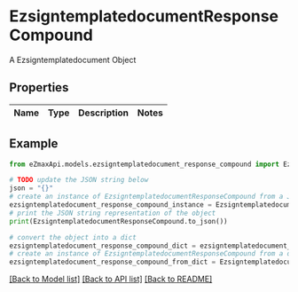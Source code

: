 # EzsigntemplatedocumentResponseCompound

A Ezsigntemplatedocument Object

## Properties

Name | Type | Description | Notes
------------ | ------------- | ------------- | -------------

## Example

```python
from eZmaxApi.models.ezsigntemplatedocument_response_compound import EzsigntemplatedocumentResponseCompound

# TODO update the JSON string below
json = "{}"
# create an instance of EzsigntemplatedocumentResponseCompound from a JSON string
ezsigntemplatedocument_response_compound_instance = EzsigntemplatedocumentResponseCompound.from_json(json)
# print the JSON string representation of the object
print(EzsigntemplatedocumentResponseCompound.to_json())

# convert the object into a dict
ezsigntemplatedocument_response_compound_dict = ezsigntemplatedocument_response_compound_instance.to_dict()
# create an instance of EzsigntemplatedocumentResponseCompound from a dict
ezsigntemplatedocument_response_compound_from_dict = EzsigntemplatedocumentResponseCompound.from_dict(ezsigntemplatedocument_response_compound_dict)
```
[[Back to Model list]](../README.md#documentation-for-models) [[Back to API list]](../README.md#documentation-for-api-endpoints) [[Back to README]](../README.md)


